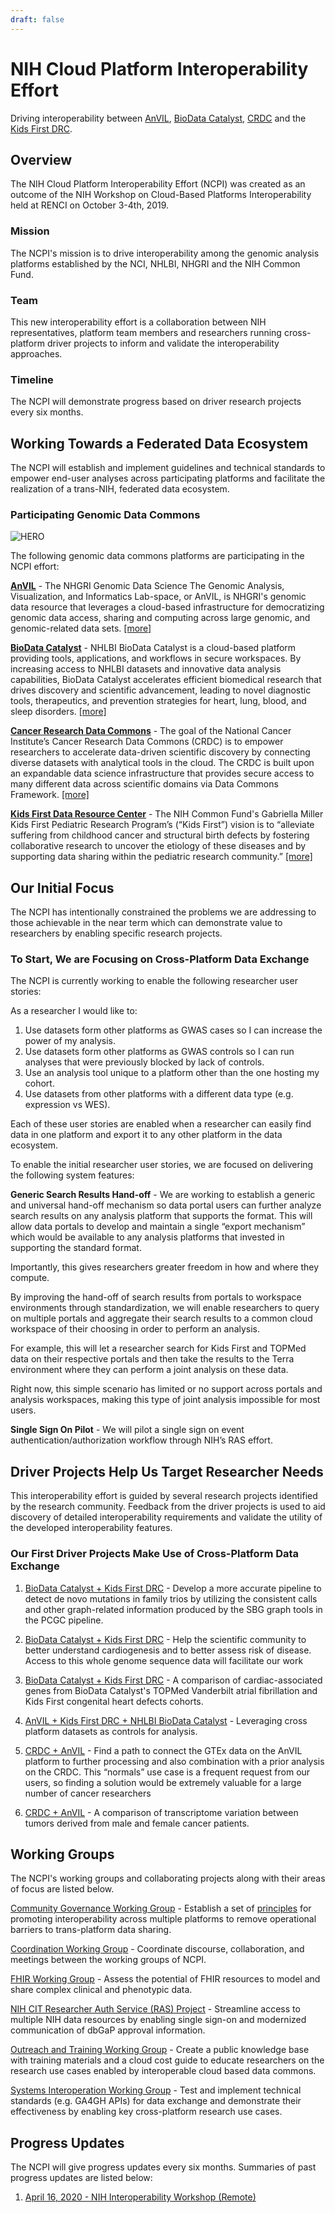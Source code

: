 ```yaml
---
draft: false
---
```


# NIH Cloud Platform Interoperability Effort
 Driving interoperability between [AnVIL](https://anvilproject.org), [BioData Catalyst](https://biodatacatalyst.nhlbi.nih.gov), [CRDC](https://datacommons.cancer.gov/) and the  [Kids First DRC](https://kidsfirstdrc.org).

## Overview

The NIH Cloud Platform Interoperability Effort (NCPI) was created as an outcome of the NIH Workshop on Cloud-Based Platforms Interoperability held at RENCI on October 3-4th, 2019.
 
### Mission
 The NCPI's mission is to drive interoperability among the genomic analysis platforms established by the NCI, NHLBI, NHGRI and the NIH Common Fund.
  
 
### Team 
This new interoperability effort is a collaboration between NIH representatives, platform team members and researchers running cross-platform driver projects to inform and validate the interoperability approaches.

### Timeline 

The NCPI will demonstrate progress based on driver research projects every six months.
 
## Working Towards a Federated Data Ecosystem

 <hero small>The NCPI will establish and implement guidelines and technical standards to empower end-user analyses across participating platforms and facilitate the realization of a trans-NIH, federated  data ecosystem.
 </hero>


 

### Participating Genomic Data Commons


 ![HERO](./_images/ncpi-cloud.png)

The following genomic data commons platforms are participating in the NCPI effort:

[**AnVIL**](/) - The NHGRI Genomic Data Science The Genomic Analysis, Visualization, and Informatics Lab-space, or AnVIL, is NHGRI's genomic data resource that leverages a cloud-based infrastructure for democratizing genomic data access, sharing and computing across large genomic, and genomic-related data sets. [[more]](/ncpi/platforms#analysis-visualization-and-informatics-lab-space-anvil)

[**BioData Catalyst**](https://biodatacatalyst.nhlbi.nih.gov/) - NHLBI BioData Catalyst is a cloud-based platform providing tools, applications, and workflows in secure workspaces. By increasing access to NHLBI datasets and innovative data analysis capabilities, BioData Catalyst accelerates efficient biomedical research that drives discovery and scientific advancement, leading to novel diagnostic tools, therapeutics, and prevention strategies for heart, lung, blood, and sleep disorders. [[more]](/ncpi/platforms#biodata-catalyst)

[**Cancer Research Data Commons**](https://datacommons.cancer.gov/) - The goal of the National Cancer Institute’s Cancer Research Data Commons (CRDC) is to empower researchers to accelerate data-driven scientific discovery by connecting diverse datasets with analytical tools in the cloud. The CRDC is built upon an expandable data science infrastructure that provides secure access to many different data across scientific domains via Data Commons Framework. [[more]](/ncpi/platforms#cancer-research-data-commons-crdc)


[**Kids First Data Resource Center**](https://kidsfirstdrc.org/)  -  The NIH Common Fund's Gabriella Miller Kids First Pediatric Research Program’s (“Kids First”) vision is to “alleviate suffering from childhood cancer and structural birth defects by fostering collaborative research to uncover the etiology of these diseases and by supporting data sharing within the pediatric research community.”  [[more]](/ncpi/platforms#kids-first-data-resource-center)


## Our Initial Focus


The NCPI has intentionally constrained the problems we are addressing to those achievable in the near term  which can demonstrate value to researchers by enabling specific research projects.


### To Start, We are Focusing on Cross-Platform Data Exchange

The NCPI is currently working to enable the following researcher user stories:


As a researcher I would like to:

1. Use datasets form other platforms as GWAS cases so I can increase the power of my analysis.
1. Use datasets form other platforms as GWAS controls so I can run analyses that were previously blocked by lack of controls.
1. Use an analysis tool unique to a platform other than the one hosting my cohort.
1. Use datasets from other platforms with a different data type (e.g. expression vs WES).

<hero small> Each of these user stories are enabled when a researcher can easily find data in one platform and export it to any other platform in the data ecosystem.</hero>

To enable the initial researcher user stories, we are focused on delivering the following system features:

**Generic Search Results Hand-off** -   We are working to establish a generic and universal hand-off mechanism so data portal users can further analyze search results on any analysis platform that supports the format.  This will allow data portals to develop and maintain a single “export mechanism” which would be available to any analysis platforms that invested in supporting the standard format. 

Importantly, this gives researchers greater freedom in how and where they compute.

By improving the hand-off of search results from portals to workspace environments through standardization, we will enable researchers to query on multiple portals and aggregate their search results to a common cloud workspace of their choosing in order to perform an analysis. 
 
 For example, this will let a researcher search for Kids First and TOPMed data on their respective portals and then take the results to the Terra environment where they can perform a joint analysis on these data.
  
  Right now, this simple scenario has limited or no support across portals and analysis workspaces, making this type of joint analysis impossible for most users.

**Single Sign On Pilot** - We will pilot a single sign on event authentication/authorization workflow through NIH’s RAS effort.


## Driver Projects Help Us Target Researcher Needs

 <hero small> This interoperability effort is  guided by several research projects identified by the research community. Feedback from the driver projects is used to aid discovery of detailed interoperability requirements and validate the utility of the developed interoperability features. </hero>
 
### Our First Driver Projects Make Use of Cross-Platform Data Exchange
 
 1. [BioData Catalyst + Kids First DRC](/ncpi/research-use-cases#1---nhlbi-biodata-catalyst--kids-first-drc) - Develop a more accurate pipeline to detect de novo mutations in family trios by utilizing the consistent calls and other graph-related information produced by the SBG graph tools in the PCGC pipeline.
 
 1. [BioData Catalyst + Kids First DRC](/ncpi/research-use-cases#2---nhlbi-biodata-catalyst--kids-first-drc) -  Help the scientific community to better understand cardiogenesis and to better assess risk of disease. Access to this whole genome sequence data will facilitate our work
 
 1. [BioData Catalyst + Kids First DRC](/ncpi/research-use-cases#3---nhlbi-biodata-catalyst--kids-first-drc) - A comparison of cardiac-associated genes from BioData Catalyst's TOPMed Vanderbilt atrial fibrillation and Kids First congenital heart defects cohorts.

 1. [AnVIL + Kids First DRC + NHLBI BioData Catalyst](/ncpi/research-use-cases#4---nhgri-anvil--kids-first-drc--nhlbi-biodata-catalyst) - Leveraging cross platform datasets as controls for analysis.
 
 1. [CRDC +  AnVIL](/ncpi/research-use-cases#5----nci-crdc--nhgri-anvil) - Find a path to connect the GTEx data on the AnVIL platform to further processing and also combination with a prior analysis on the CRDC. This “normals” use case is a frequent request from our users, so finding a solution would be extremely valuable for a large number of cancer researchers
 
 1. [CRDC +  AnVIL](/ncpi/research-use-cases#6-nci-crdc--nhgri-anvil) - A comparison of transcriptome variation between tumors derived from male and female cancer patients.

## Working Groups

The NCPI's working groups and collaborating projects along with their areas of focus are listed below.


[Community Governance Working Group](/ncpi/working-groups#community-governance-working-group) - Establish a set of [principles](/ncpi/interoperating-principles) for promoting interoperability across multiple platforms to remove operational barriers to trans-platform data sharing.

[Coordination Working Group](/ncpi/working-groups#coordination-working-group) - Coordinate discourse, collaboration, and meetings between the working groups of NCPI.

[FHIR Working Group](/ncpi/working-groups#fhir-working-group) - Assess the potential of FHIR resources to model and share complex clinical and phenotypic data.

[NIH CIT  Researcher Auth Service (RAS) Project](ncpi/working-groups#nih-cit-researcher-auth-service-project) - Streamline access to multiple NIH data resources by enabling single sign-on and modernized communication of dbGaP approval information.

[Outreach and Training Working Group](/ncpi/working-groups#outreach-and-training-working-group) - Create a public knowledge base with training materials and a cloud cost guide to educate researchers on the research use cases enabled by interoperable cloud based data commons. 

[Systems Interoperation Working Group](ncpi/working-groups#nih-systems-interoperation-working-group) - Test and implement technical standards (e.g. GA4GH APIs)  for data exchange and demonstrate their effectiveness by enabling key cross-platform research use cases. 


## Progress Updates
The NCPI will give progress updates every six months. Summaries of past progress updates are listed below:

1. [April 16, 2020 -  NIH Interoperability Workshop (Remote)](/ncpi/progress-updates/ncpi-progress-update-2020-04-16)

